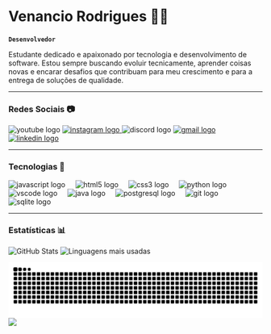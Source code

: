 # Venancio Rodrigues 👨‍💻


**`Desenvolvedor`**


Estudante dedicado e apaixonado por tecnologia e desenvolvimento de software. Estou sempre buscando evoluir tecnicamente, aprender coisas novas e encarar desafios que contribuam para meu crescimento e para a entrega de soluções de qualidade.


---

### Redes Sociais 📷

<div align="left">
  <img src="https://img.shields.io/static/v1?message=Youtube&logo=youtube&label=&color=FF0000&logoColor=white&labelColor=&style=for-the-badge" height="35" alt="youtube logo"  />
  <a href="https://www.instagram.com/venanciiio_rodriguess/?hl=pt-br" target="_blank">
    <img src="https://img.shields.io/static/v1?message=Instagram&logo=instagram&label=&color=E4405F&logoColor=white&labelColor=&style=for-the-badge" height="35" alt="instagram logo"  />
  </a>
  <img src="https://img.shields.io/static/v1?message=Discord&logo=discord&label=&color=7289DA&logoColor=white&labelColor=&style=for-the-badge" height="35" alt="discord logo"  />
  <a href="mailto:vr.inovacoesdigitais@gmail.com" target="_blank">
    <img src="https://img.shields.io/static/v1?message=Gmail&logo=gmail&label=&color=D14836&logoColor=white&labelColor=&style=for-the-badge" height="35" alt="gmail logo"  />
  </a>
  <a href="https://www.linkedin.com/in/venancio-rodrigues-069371358/" target="_blank">
    <img src="https://img.shields.io/static/v1?message=LinkedIn&logo=linkedin&label=&color=0077B5&logoColor=white&labelColor=&style=for-the-badge" height="35" alt="linkedin logo"  />
  </a>
</div>

---
### Tecnologias 🤖

<div align="left">
  <img src="https://cdn.jsdelivr.net/gh/devicons/devicon/icons/javascript/javascript-original.svg" height="30" alt="javascript logo"  />
  <img width="12" />
  <img src="https://cdn.jsdelivr.net/gh/devicons/devicon/icons/html5/html5-original.svg" height="30" alt="html5 logo"  />
  <img width="12" />
  <img src="https://cdn.jsdelivr.net/gh/devicons/devicon/icons/css3/css3-original.svg" height="30" alt="css3 logo"  />
  <img width="12" />
  <img src="https://cdn.jsdelivr.net/gh/devicons/devicon/icons/python/python-original.svg" height="30" alt="python logo"  />
  <img width="12" />
  <img src="https://cdn.jsdelivr.net/gh/devicons/devicon/icons/vscode/vscode-original.svg" height="30" alt="vscode logo"  />
  <img width="12" />
  <img src="https://cdn.jsdelivr.net/gh/devicons/devicon/icons/java/java-original.svg" height="30" alt="java logo"  />
  <img width="12" />
  <img src="https://cdn.jsdelivr.net/gh/devicons/devicon/icons/postgresql/postgresql-original.svg" height="30" alt="postgresql logo"  />
  <img width="12" />
  <img src="https://cdn.jsdelivr.net/gh/devicons/devicon/icons/git/git-original.svg" height="30" alt="git logo"  />
  <img width="12" />
  <img src="https://cdn.jsdelivr.net/gh/devicons/devicon/icons/sqlite/sqlite-original.svg" height="30" alt="sqlite logo"  />
    
</div>

---
### Estatísticas 📊
<p>
    <img 
        src="https://github-readme-stats.vercel.app/api?username=venanciorodrigues-dev&show_icons=true&theme=radical&locale=pt-br" 
        alt="GitHub Stats" 
        height="234px" 
        width="416px"
    />
    <img 
        src="https://github-readme-stats.vercel.app/api/top-langs/?username=venanciorodrigues-dev&theme=radical&layout=compact&custom_title=Tecnologias%20Porcentagem&langs_count=7" 
        alt="Linguagens mais usadas" 
        height="234px"
        width="416px"
    />
</p>













<picture align="center">
  <source media="(prefers-color-scheme: dark)" srcset="https://raw.githubusercontent.com/venanciorodrigues-dev/venanciorodrigues-dev/output/github-contribution-grid-snake-dark.svg">
  <source media="(prefers-color-scheme: light)" srcset="https://raw.githubusercontent.com/venanciorodrigues-dev/venanciorodrigues-dev/output/github-contribution-grid-snake-dark.svg">
  <img align="center" alt="github contribution grid snake animation" src="https://raw.githubusercontent.com/venanciorodrigues-dev/venanciorodrigues-dev/output/github-contribution-grid-snake.svg">
</picture>



<div class ="foto">
<img align="left" height="150" src="https://media.tenor.com/rePDfDWO3XoAAAAd/hacking.gif"  />
</div>

